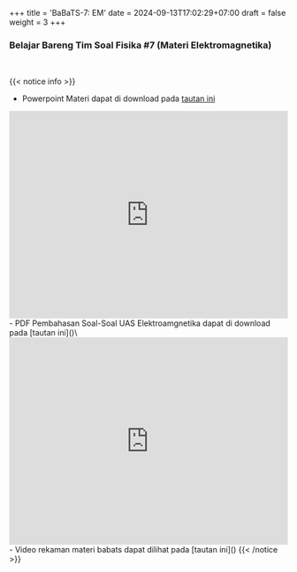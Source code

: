+++
title = 'BaBaTS-7: EM'
date = 2024-09-13T17:02:29+07:00
draft = false
weight = 3
+++


### Belajar Bareng Tim Soal Fisika #7 (Materi Elektromagnetika)
</br>

{{< notice info >}}
- Powerpoint Materi dapat di download pada [tautan ini](https://drive.google.com/file/d/1ql9ZhItAmxaK_yfmF0gU9hoIOp-0G--V/preview)
<embed src="https://drive.google.com/file/d/1ql9ZhItAmxaK_yfmF0gU9hoIOp-0G--V/preview" width="100%" height="375">
- PDF Pembahasan Soal-Soal UAS Elektroamgnetika dapat di download pada [tautan ini]()\
<embed src="https://drive.google.com/file/d/1F6JiGqeeDaj1hfdDYguJFa_SMW_0lqU/preview" width="100%" height="375">
- Video rekaman materi babats dapat dilihat pada [tautan ini]()
{{< /notice >}}

